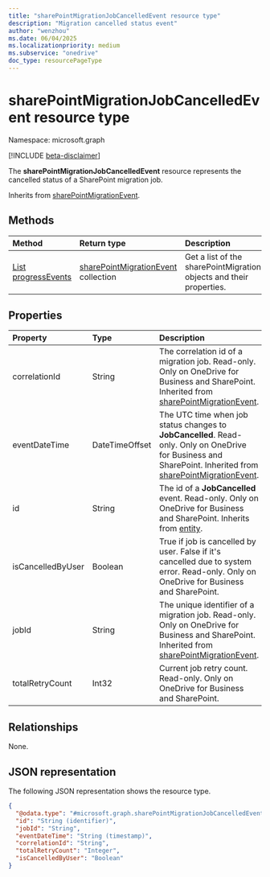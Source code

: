 ```yaml
---
title: "sharePointMigrationJobCancelledEvent resource type"
description: "Migration cancelled status event"
author: "wenzhou"
ms.date: 06/04/2025
ms.localizationpriority: medium
ms.subservice: "onedrive"
doc_type: resourcePageType
---
```


# sharePointMigrationJobCancelledEvent resource type

Namespace: microsoft.graph

[!INCLUDE [beta-disclaimer](../../includes/beta-disclaimer.md)]

The **sharePointMigrationJobCancelledEvent** resource represents the cancelled status of a SharePoint migration job.

Inherits from [sharePointMigrationEvent](../resources/sharepointmigrationevent.md).

## Methods
|Method|Return type|Description|
|:---|:---|:---|
|[List progressEvents](../api/filestoragecontainer-migrationjob-list-progressevents.md)|[sharePointMigrationEvent](../resources/sharepointmigrationevent.md) collection|Get a list of the sharePointMigrationEvent objects and their properties.|

## Properties
|Property|Type|Description|
|:---|:---|:---|
|correlationId|String|The correlation id of a migration job. Read-only. Only on OneDrive for Business and SharePoint. Inherited from [sharePointMigrationEvent](../resources/sharepointmigrationevent.md).|
|eventDateTime|DateTimeOffset|The UTC time when job status changes to **JobCancelled**. Read-only. Only on OneDrive for Business and SharePoint. Inherited from [sharePointMigrationEvent](../resources/sharepointmigrationevent.md).|
|id|String|The id of a **JobCancelled** event. Read-only. Only on OneDrive for Business and SharePoint. Inherits from [entity](../resources/entity.md).|
|isCancelledByUser|Boolean|True if job is cancelled by user. False if it's cancelled due to system error. Read-only. Only on OneDrive for Business and SharePoint.|
|jobId|String|The unique identifier of a migration job. Read-only. Only on OneDrive for Business and SharePoint. Inherited from [sharePointMigrationEvent](../resources/sharepointmigrationevent.md).|
|totalRetryCount|Int32|Current job retry count. Read-only. Only on OneDrive for Business and SharePoint.|

## Relationships
None.

## JSON representation
The following JSON representation shows the resource type.
<!-- {
  "blockType": "resource",
  "keyProperty": "id",
  "@odata.type": "microsoft.graph.sharePointMigrationJobCancelledEvent",
  "baseType": "microsoft.graph.sharePointMigrationEvent",
  "openType": false
}
-->
``` json
{
  "@odata.type": "#microsoft.graph.sharePointMigrationJobCancelledEvent",
  "id": "String (identifier)",
  "jobId": "String",
  "eventDateTime": "String (timestamp)",
  "correlationId": "String",
  "totalRetryCount": "Integer",
  "isCancelledByUser": "Boolean"
}
```
